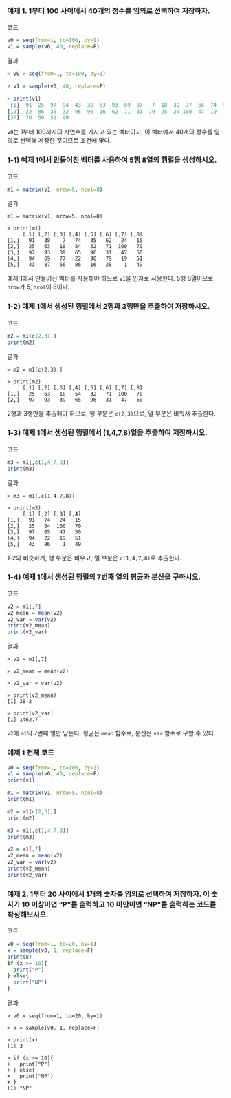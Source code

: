 ### 예제 1. 1부터 100 사이에서 40개의 정수를 임의로 선택하여 저장하자.

코드
```R
v0 = seq(from=1, to=100, by=1)
v1 = sample(v0, 40, replace=F)
```

결과
```R
> v0 = seq(from=1, to=100, by=1)

> v1 = sample(v0, 40, replace=F)

> print(v1)
 [1]  91  25  97  94  43  38  63  93  69  87   7  18  39  77  56  74  54  65
[19]  22  86  35  32  96  90  16  62  71  31  79  28  24 100  47  19   1  15
[37]  70  50  51  49
```

`v0`는 1부터 100까지의 자연수를 가지고 있는 벡터이고, 이 벡터에서 40개의 정수를 임의로 선택해 저장한 것이므로 조건에 맞다.

### 1-1) 예제 1에서 만들어진 벡터를 사용하여 5행 8열의 행렬을 생성하시오.

코드
```R
m1 = matrix(v1, nrow=5, ncol=8)
```

결과
```
m1 = matrix(v1, nrow=5, ncol=8)

> print(m1)
     [,1] [,2] [,3] [,4] [,5] [,6] [,7] [,8]
[1,]   91   38    7   74   35   62   24   15
[2,]   25   63   18   54   32   71  100   70
[3,]   97   93   39   65   96   31   47   50
[4,]   94   69   77   22   90   79   19   51
[5,]   43   87   56   86   16   28    1   49
```

예제 1에서 만들어진 벡터를 사용해야 하므로 `v1`을 인자로 사용한다. 5행 8열이므로 `nrow`가 5, `ncol`이 8이다.

### 1-2) 예제 1에서 생성된 행렬에서 2행과 3행만을 추출하여 저장하시오.

코드
```R
m2 = m1[c(2,3),]
print(m2)
```

결과
```
> m2 = m1[c(2,3),]

> print(m2)
     [,1] [,2] [,3] [,4] [,5] [,6] [,7] [,8]
[1,]   25   63   18   54   32   71  100   70
[2,]   97   93   39   65   96   31   47   50
```

2행과 3행만을 추출해야 하므로, 행 부분은 `c(2,3)`으로, 열 부분은 비워서 추출한다.

### 1-3) 예제 1에서 생성된 행렬에서 (1,4,7,8)열을 추출하여 저장하시오.

코드
```R
m3 = m1[,c(1,4,7,8)]
print(m3)
```

결과
```
> m3 = m1[,c(1,4,7,8)]

> print(m3)
     [,1] [,2] [,3] [,4]
[1,]   91   74   24   15
[2,]   25   54  100   70
[3,]   97   65   47   50
[4,]   94   22   19   51
[5,]   43   86    1   49
```

1-2와 비슷하게, 행 부분은 비우고, 열 부분은 `c(1,4,7,8)`로 추출한다.

### 1-4) 예제 1에서 생성된 행렬의 7번째 열의 평균과 분산을 구하시오.

코드
```R
v2 = m1[,7]
v2_mean = mean(v2)
v2_var = var(v2)
print(v2_mean)
print(v2_var)
```

결과
```
> v2 = m1[,7]

> v2_mean = mean(v2)

> v2_var = var(v2)

> print(v2_mean)
[1] 38.2

> print(v2_var)
[1] 1462.7
```

`v2`에 `m1`의 7번째 열만 담는다. 평균은 `mean` 함수로, 분산은 `var` 함수로 구할 수 있다.

### 예제 1 전체 코드

```R
v0 = seq(from=1, to=100, by=1)
v1 = sample(v0, 40, replace=F)
print(v1)

m1 = matrix(v1, nrow=5, ncol=8)
print(m1)

m2 = m1[c(2,3),]
print(m2)

m3 = m1[,c(1,4,7,8)]
print(m3)

v2 = m1[,7]
v2_mean = mean(v2)
v2_var = var(v2)
print(v2_mean)
print(v2_var)
```

### 예제 2. 1부터 20 사이에서 1개의 숫자를 임의로 선택하여 저장하자. 이 숫자가 10 이상이면 “P”를 출력하고 10 미만이면 “NP”를 출력하는 코드를 작성해보시오.

코드
```R
v0 = seq(from=1, to=20, by=1)
x = sample(v0, 1, replace=F)
print(x)
if (x >= 10){
  print("P")
} else{
  print("NP")
}
```

결과
```
> v0 = seq(from=1, to=20, by=1)

> x = sample(v0, 1, replace=F)

> print(x)
[1] 3

> if (x >= 10){
+   print("P")
+ } else{
+   print("NP")
+ }
[1] "NP"
```

